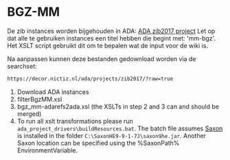 # BGZ-MM

De zib instances worden bijgehouden in ADA:
[ADA zib2017 project](https://decor.nictiz.nl/art-decor/ada-data/projects/zib2017/views/health_and_care_information_models_hcim_2017_index.xhtml)
Let op dat alle te gebruiken instances een titel hebben die begint met: 'mm-bgz'. Het XSLT script gebruikt dit om te bepalen wat de input voor de wiki is. 

Na aanpassen kunnen deze bestanden gedownload worden via de searchset:
```html
https://decor.nictiz.nl/ada/projects/zib2017/?raw=true
```

1. Download ADA instances
2. filterBgzMM.xsl
3. bgz_mm-adarefs2ada.xsl (the XSLTs in step 2 and 3 can and should be merged)
4. To run all xslt transformations please run `ada_project_drivers\buildResources.bat`. The batch file assumes [Saxon](http://saxon.sourceforge.net) is installed in the folder `C:\SaxonHE9-9-1-7J\saxon9he.jar`. Another Saxon location can be specified using the %SaxonPath% EnvironmentVariable.